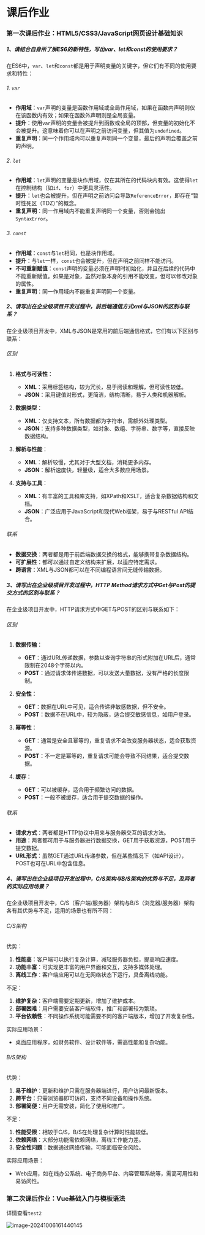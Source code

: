 # 课后作业

### 第一次课后作业：HTML5/CSS3/JavaScript网页设计基础知识

##### 1、请结合自身所了解ES6的新特性，写出var、let和const的使用要求？

在ES6中，`var`、`let`和`const`都是用于声明变量的关键字，但它们有不同的使用要求和特性：

###### 1. `var`

- **作用域**：`var`声明的变量是函数作用域或全局作用域，如果在函数内声明则仅在该函数内有效；如果在函数外声明则是全局变量。
- **提升**：使用`var`声明的变量会被提升到函数或全局的顶部，但变量的初始化不会被提升。这意味着你可以在声明之前访问变量，但其值为`undefined`。
- **重复声明**：同一个作用域内可以重复声明同一个变量，最后的声明会覆盖之前的声明。

###### 2. `let`

- **作用域**：`let`声明的变量是块作用域，仅在其所在的代码块内有效。这使得`let`在控制结构（如`if`、`for`）中更具灵活性。
- **提升**：`let`也会被提升，但在声明之前访问会导致`ReferenceError`，即存在“暂时性死区（TDZ）”的概念。
- **重复声明**：同一作用域内不能重复声明同一个变量，否则会抛出`SyntaxError`。

###### 3. `const`

- **作用域**：`const`与`let`相同，也是块作用域。
- **提升**：与`let`一样，`const`也会被提升，但在声明之前同样不能访问。
- **不可重新赋值**：`const`声明的变量必须在声明时初始化，并且在后续的代码中不能重新赋值。如果是对象，虽然对象本身的引用不能改变，但可以修改对象的属性。
- **重复声明**：同一作用域内不能重复声明同一个变量。

##### 2、请写出在企业级项目开发过程中，前后端通信方式xml与JSON的区别与联系？

在企业级项目开发中，XML与JSON是常用的前后端通信格式，它们有以下区别与联系：

###### 区别

1. **格式与可读性**：
   - **XML**：采用标签结构，较为冗长，易于阅读和理解，但可读性较低。
   - **JSON**：采用键值对形式，更简洁，结构清晰，易于人类和机器解析。

2. **数据类型**：
   - **XML**：仅支持文本，所有数据都为字符串，需额外处理类型。
   - **JSON**：支持多种数据类型，如对象、数组、字符串、数字等，直接反映数据结构。

3. **解析与性能**：
   - **XML**：解析较慢，尤其对于大型文档，消耗更多内存。
   - **JSON**：解析速度快，轻量级，适合大多数应用场景。

4. **支持与工具**：
   - **XML**：有丰富的工具和库支持，如XPath和XSLT，适合复杂数据结构和文档。
   - **JSON**：广泛应用于JavaScript和现代Web框架，易于与RESTful API结合。

###### 联系

- **数据交换**：两者都是用于前后端数据交换的格式，能够携带复杂数据结构。
- **可扩展性**：都可以通过自定义结构来扩展，以适应特定需求。
- **跨语言**：XML与JSON都可以在不同编程语言间无缝传输数据。

##### 3、请写出在企业级项目开发过程中，HTTP Method请求方式中Get与Post的提交方式的区别与联系？ 

在企业级项目开发中，HTTP请求方式中GET与POST的区别与联系如下：

###### 区别

1. **数据传输**：
   - **GET**：通过URL传递数据，参数以查询字符串的形式附加在URL后，通常限制在2048个字符以内。
   - **POST**：通过请求体传递数据，可以发送大量数据，没有严格的长度限制。

2. **安全性**：
   - **GET**：数据在URL中可见，适合传递非敏感数据，但不安全。
   - **POST**：数据不在URL中，较为隐蔽，适合提交敏感信息，如用户登录。

3. **幂等性**：
   - **GET**：通常是安全且幂等的，重复请求不会改变服务器状态，适合获取资源。
   - **POST**：不一定是幂等的，重复请求可能会导致不同结果，适合提交数据。

4. **缓存**：
   - **GET**：可以被缓存，适合用于频繁访问的数据。
   - **POST**：一般不被缓存，适合用于提交数据的操作。

###### 联系

- **请求方式**：两者都是HTTP协议中用来与服务器交互的请求方法。
- **用途**：两者都可用于与服务器进行数据交换，GET用于获取资源，POST用于提交数据。
- **URL形式**：虽然GET通过URL传递参数，但在某些情况下（如API设计），POST也可在URL中包含信息。

##### 4、请写出在企业级项目开发过程中，C/S架构与B/S架构的优势与不足，及两者的实际应用场景？

在企业级项目开发中，C/S（客户端/服务器）架构与B/S（浏览器/服务器）架构各有其优势与不足，适用的场景也有所不同：

###### C/S架构

 优势：

1. **性能高**：客户端可以执行复杂计算，减轻服务器负担，提高响应速度。
2. **功能丰富**：可实现更丰富的用户界面和交互，支持多媒体处理。
3. **离线工作**：客户端应用可以在无网络状态下运行，具备离线功能。

 不足：

1. **维护复杂**：客户端需要定期更新，增加了维护成本。
2. **部署困难**：用户需要安装客户端软件，推广和部署较为繁琐。
3. **平台依赖性**：不同操作系统可能需要不同的客户端版本，增加了开发复杂性。

实际应用场景：

- 桌面应用程序，如财务软件、设计软件等，需高性能和复杂功能。

###### B/S架构

优势：

1. **易于维护**：更新和维护只需在服务器端进行，用户访问最新版本。
2. **跨平台**：只需浏览器即可访问，支持不同设备和操作系统。
3. **部署简便**：用户无需安装，简化了使用和推广。

 不足：

1. **性能受限**：相较于C/S，B/S在处理复杂计算时性能较低。
2. **依赖网络**：大部分功能需依赖网络，离线工作能力差。
3. **安全性问题**：数据通过网络传输，可能面临安全风险。

实际应用场景：

- Web应用，如在线办公系统、电子商务平台、内容管理系统等，需高可用性和易访问性。



### 第二次课后作业：Vue基础入门与模板语法

详情查看`test2`

![image-20241006161440145](D:\MyCourse\Vue\Vhomework\Readme.assets\image-20241006161440145.png)

